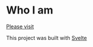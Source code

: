 # Who I am

[Please visit](https://souzace.github.io/whoiam)

This project was built with [Svelte](https://svelte.dev)